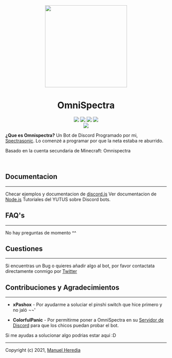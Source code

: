 <div align=center><img src="https://i.imgur.com/o66RnmL.png" width=256> 
<br> <h1>OmniSpectra</h1></div>



<div align=center><img src="https://img.shields.io/badge/Version-1.11.0 Alpha-13696F"> <img src="https://img.shields.io/badge/Licence-MIT-orange"> <img src="https://img.shields.io/badge/Node.js-71C026">  <img src="https://img.shields.io/badge/npm-v6.14.8-2282CA"> 
<br> 
<a href=bit.ly/InviteOmnispectra><img src="https://img.shields.io/badge/Invite to-DISCORD-7289da"></a></div>

**¿Que es Omnispectra?**
Un Bot de Discord Programado por mi, [Spectrasonic][2]. Lo comenzé a programar por que la neta estaba re aburrido.

Basado en la cuenta secundaria de Minecraft: Omnispectra

<br>

## Documentacion
---
Checar ejemplos y documentacion de [discord.js][1]
Ver documentacion de [Node.js][3]
Tutoriales del YUTUS sobre Discord bots.


## FAQ's
---
No hay preguntas de momento ^^



## Cuestiones
---
Si encuentras un Bug o quieres añadir algo al bot, por favor contactata directamente conmigo por [Twitter][2]


## Contribuciones y Agradecimientos
---
- **xPashox** - Por ayudarme a soluciar el pinshi switch que hice primero y no jaló ¬¬\'

- **ColorfulPanic** - Por permitirme poner a OmniSpectra en su [Servidor de Discord][4] para que los chicos puedan probar el bot.

Si me ayudas a solucionar algo podrias estar aqui :D

---
Copyright (c) 2021, [Manuel Heredia][2]

<!-- Links -->

[1]: https://discord.js.org/
[2]: https://twitter.com/spectrasonic117
[3]:https://nodejs.org/es/
[4]:https://discord.gg/QK42gDj

